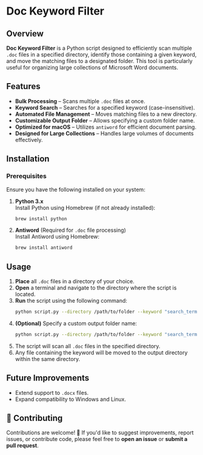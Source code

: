 # **Doc Keyword Filter**

## **Overview**

**Doc Keyword Filter** is a Python script designed to efficiently scan multiple `.doc` files in a specified directory, identify those containing a given keyword, and move the matching files to a designated folder. This tool is particularly useful for organizing large collections of Microsoft Word documents.

## **Features**
- **Bulk Processing** – Scans multiple `.doc` files at once.
- **Keyword Search** – Searches for a specified keyword (case-insensitive).
- **Automated File Management** – Moves matching files to a new directory.
- **Customizable Output Folder** – Allows specifying a custom folder name.
- **Optimized for macOS** – Utilizes `antiword` for efficient document parsing.
- **Designed for Large Collections** – Handles large volumes of documents effectively.

## **Installation**
### **Prerequisites**
Ensure you have the following installed on your system:
1. **Python 3.x**  
   Install Python using Homebrew (if not already installed):  
   ```bash
   brew install python
   ```
2. **Antiword** (Required for `.doc` file processing)  
   Install Antiword using Homebrew:  
   ```bash
   brew install antiword
   ```

## **Usage**
1. **Place** all `.doc` files in a directory of your choice.
2. **Open** a terminal and navigate to the directory where the script is located.
3. **Run** the script using the following command:
   ```bash
   python script.py --directory /path/to/folder --keyword "search_term"
   ```
4. **(Optional)** Specify a custom output folder name:
   ```bash
   python script.py --directory /path/to/folder --keyword "search_term" --output "custom_folder_name"
   ```
5. The script will scan all `.doc` files in the specified directory.
6. Any file containing the keyword will be moved to the output directory within the same directory.

## **Future Improvements**
- Extend support to `.docx` files.
- Expand compatibility to Windows and Linux.

## **🤝 Contributing**
Contributions are welcome! 🎉 If you'd like to suggest improvements, report issues, or contribute code, please feel free to **open an issue** or **submit a pull request**.
